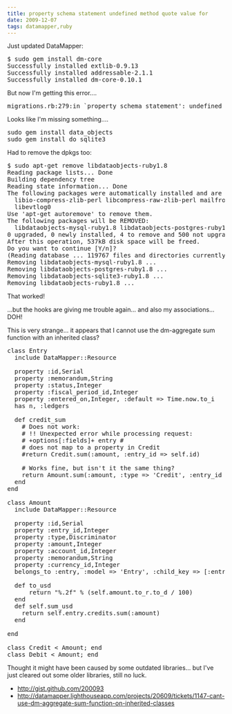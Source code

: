 ```yaml
---
title: property schema statement undefined method quote value for
date: 2009-12-07
tags: datamapper,ruby
---
```

Just updated DataMapper:

<pre class="sh_sh">
$ sudo gem install dm-core
Successfully installed extlib-0.9.13
Successfully installed addressable-2.1.1
Successfully installed dm-core-0.10.1
</pre>

But now I'm getting this error....
<pre class="sh_sh">
migrations.rb:279:in `property_schema_statement': undefined method `quote_value' for #<DataObjects::Sqlite3::Connection:0xb74845b0> (NoMethodError)
</pre>

Looks like I'm missing something....

<pre class="sh_sh">
sudo gem install data_objects
sudo gem install do_sqlite3
</pre>

Had to remove the dpkgs too:
<pre class="sh_sh">
$ sudo apt-get remove libdataobjects-ruby1.8
Reading package lists... Done
Building dependency tree
Reading state information... Done
The following packages were automatically installed and are no longer required:
  libio-compress-zlib-perl libcompress-raw-zlib-perl mailfront libmatrixssl1.8 libhttp-response-encoding-perl python-numeric libio-compress-base-perl libparted1.8-12 ipsvd
  libevtlog0
Use 'apt-get autoremove' to remove them.
The following packages will be REMOVED:
  libdataobjects-mysql-ruby1.8 libdataobjects-postgres-ruby1.8 libdataobjects-ruby1.8 libdataobjects-sqlite3-ruby1.8
0 upgraded, 0 newly installed, 4 to remove and 500 not upgraded.
After this operation, 537kB disk space will be freed.
Do you want to continue [Y/n]?
(Reading database ... 119767 files and directories currently installed.)
Removing libdataobjects-mysql-ruby1.8 ...
Removing libdataobjects-postgres-ruby1.8 ...
Removing libdataobjects-sqlite3-ruby1.8 ...
Removing libdataobjects-ruby1.8 ...
</pre>

That worked!

...but the hooks are giving me trouble again... and also my associations... DOH!

This is very strange...  it appears that I cannot use the dm-aggregate sum function with an inherited class?

<pre class="sh_ruby">
class Entry
  include DataMapper::Resource

  property :id,Serial
  property :memorandum,String
  property :status,Integer
  property :fiscal_period_id,Integer
  property :entered_on,Integer, :default => Time.now.to_i
  has n, :ledgers

  def credit_sum
    # Does not work:
    # !! Unexpected error while processing request:
    # +options[:fields]+ entry #<DataMapper::Property @model=Amount @name=:amount>
    # does not map to a property in Credit
    #return Credit.sum(:amount, :entry_id => self.id)

    # Works fine, but isn't it the same thing?
    return Amount.sum(:amount, :type => 'Credit', :entry_id => self.id)
  end
end

class Amount
  include DataMapper::Resource

  property :id,Serial
  property :entry_id,Integer
  property :type,Discriminator
  property :amount,Integer
  property :account_id,Integer
  property :memorandum,String
  property :currency_id,Integer
  belongs_to :entry, :model => 'Entry', :child_key => [:entry_id, Integer]

  def to_usd
      return "%.2f" % (self.amount.to_r.to_d / 100)
  end
  def self.sum_usd
    return self.entry.credits.sum(:amount)
  end

end

class Credit &lt; Amount; end
class Debit &lt; Amount; end
</pre>

Thought it might have been caused by some outdated libraries... but I've just cleared out some older libraries, still no luck.

* <http://gist.github.com/200093>
* <http://datamapper.lighthouseapp.com/projects/20609/tickets/1147-cant-use-dm-aggregate-sum-function-on-inherited-classes>


